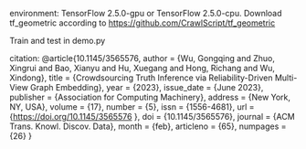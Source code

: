 environment: TensorFlow 2.5.0-gpu or TensorFlow 2.5.0-cpu. Download tf_geometric according to https://github.com/CrawlScript/tf_geometric 

Train and test in demo.py

citation:
@article{10.1145/3565576,
author = {Wu, Gongqing and Zhuo, Xingrui and Bao, Xianyu and Hu, Xuegang and Hong, Richang and Wu, Xindong},
title = {Crowdsourcing Truth Inference via Reliability-Driven Multi-View Graph Embedding},
year = {2023},
issue_date = {June 2023},
publisher = {Association for Computing Machinery},
address = {New York, NY, USA},
volume = {17},
number = {5},
issn = {1556-4681},
url = {https://doi.org/10.1145/3565576 },
doi = {10.1145/3565576},
journal = {ACM Trans. Knowl. Discov. Data},
month = {feb},
articleno = {65},
numpages = {26}
}
